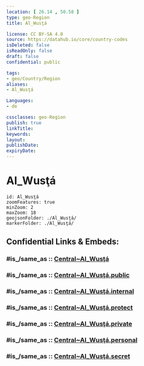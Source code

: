 ```yaml
---
location: [ 26.14 , 50.58 ] 
type: geo-Region
title: Al_Wusţá

license: CC BY-SA 4.0
source: https://datahub.io/core/country-codes
isDeleted: false
isReadOnly: false
draft: false
confidential: public

tags:
- geo/Country/Region
aliases:
- Al_Wusţá

Languages:
- de

cssclasses: geo-Region
publish: true
linkTitle: 
keywords: 
layout: 
publishDate: 
expiryDate: 
---
```


# Al_Wusţá

```leaflet
id: Al_Wusţá
zoomFeatures: true 
minZoom: 2 
maxZoom: 18
geojsonFolder: ./Al_Wusţá/
markerFolder: ./Al_Wusţá/
```


## Confidential Links & Embeds: 

### #is_/same_as :: [Central~Al_Wusţá](/_Standards/Earth/Continent/Asia/Asia~West/Bahrain/Governorates~Bahrain/Central~Al_Wusţá.md) 

### #is_/same_as :: [Central~Al_Wusţá.public](/_public/Earth/Continent/Asia/Asia~West/Bahrain/Governorates~Bahrain/Central~Al_Wusţá.public.md) 

### #is_/same_as :: [Central~Al_Wusţá.internal](/_internal/Earth/Continent/Asia/Asia~West/Bahrain/Governorates~Bahrain/Central~Al_Wusţá.internal.md) 

### #is_/same_as :: [Central~Al_Wusţá.protect](/_protect/Earth/Continent/Asia/Asia~West/Bahrain/Governorates~Bahrain/Central~Al_Wusţá.protect.md) 

### #is_/same_as :: [Central~Al_Wusţá.private](/_private/Earth/Continent/Asia/Asia~West/Bahrain/Governorates~Bahrain/Central~Al_Wusţá.private.md) 

### #is_/same_as :: [Central~Al_Wusţá.personal](/_personal/Earth/Continent/Asia/Asia~West/Bahrain/Governorates~Bahrain/Central~Al_Wusţá.personal.md) 

### #is_/same_as :: [Central~Al_Wusţá.secret](/_secret/Earth/Continent/Asia/Asia~West/Bahrain/Governorates~Bahrain/Central~Al_Wusţá.secret.md)

